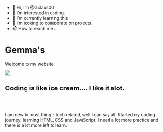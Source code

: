 - 👋 Hi, I’m @Gclaus00
- 👀 I’m interested in coding.
- 🌱 I’m currently learning this
- 💞️ I’m looking to collaborate on projects. 
- 📫 How to reach me ...

<!---
Gclaus00/Gclaus00 is a ✨ special ✨ repository because its `README.md` (this file) appears on your GitHub profile.
You can click the Preview link to take a look at your changes.
--->
<html>
 
<body>
  <h1>Gemma's</h1>
  <p>Welcome to my website!</p>
  <img src="https://content.codecademy.com/articles/github-pages-via-web-app/happy-ice-cream.gif" />

  <h2>Coding is like ice cream.... I like it alot.</h2> 
  <br></br>
  <p>
    I am new to most thing's tech related, well I can say all. Rtarted my coding journey, learning HTML, CSS and JavaScript. I need a lot more practice and there is a lot more left to learn. 
  </p>
</body>
 
</html>
